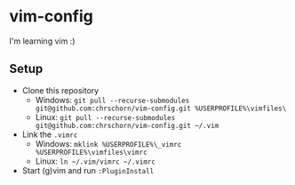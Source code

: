 # vim-config

I'm learning vim :)

## Setup

* Clone this repository
    - Windows: `git pull --recurse-submodules git@github.com:chrschorn/vim-config.git %USERPROFILE%\vimfiles\`
    - Linux: `git pull --recurse-submodules git@github.com:chrschorn/vim-config.git ~/.vim`
* Link the `.vimrc`
    - Windows: `mklink %USERPROFILE%\_vimrc %USERPROFILE%\vimfiles\vimrc`
    - Linux: `ln ~/.vim/vimrc ~/.vimrc`
* Start (g)vim and run `:PluginInstall`

